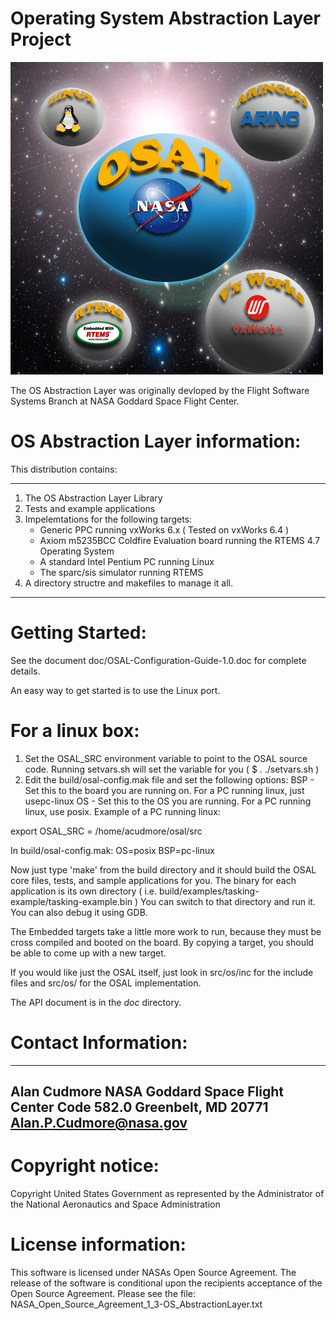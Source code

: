 Operating System Abstraction Layer Project
==========================================

![OSAL Logo by Michael Cudmore](./doc/OSAL-Logo.png)


The OS Abstraction Layer was originally devloped by the Flight Software Systems Branch at NASA Goddard Space Flight Center.

OS Abstraction Layer information:
=================================

This distribution contains:

-----------------------------------------------------------------------------------
1. The OS Abstraction Layer Library
2. Tests and example applications
3. Impelemtations for the following targets:
    - Generic PPC running vxWorks 6.x ( Tested on vxWorks 6.4 )
    - Axiom m5235BCC Coldfire Evaluation board running the RTEMS 4.7 Operating System
    - A standard Intel Pentium PC running Linux 
    - The sparc/sis simulator running RTEMS 
4. A directory structre and makefiles to manage it all.
------------------------------------------------------------------------------------

Getting Started:
================

See the document doc/OSAL-Configuration-Guide-1.0.doc for complete details.

An easy way to get started is to use the Linux port. 

For a linux box:
================

1. Set the OSAL_SRC environment variable to point to the OSAL source code. Running setvars.sh will set the variable for you ( $ . ./setvars.sh )
2. Edit the build/osal-config.mak file and set the following options:
BSP - Set this to the board you are running on. For a PC running linux, just usepc-linux 
OS - Set this to the OS you are running. For a PC running linux, use posix.
Example of a PC running linux:

export OSAL_SRC = /home/acudmore/osal/src

In build/osal-config.mak:
OS=posix
BSP=pc-linux

Now just type 'make' from the build directory and it should build the OSAL core files, tests, and sample applications for you.
The binary for each application is its own directory ( i.e. build/examples/tasking-example/tasking-example.bin )
You can switch to that directory and run it. You can also debug it using GDB.

The Embedded targets take a little more work to run, because they must be cross compiled and booted on the board. 
By copying a target, you should be able to come up with a new target.

If you would like just the OSAL itself, just look in src/os/inc for the include files and src/os/<your os here> for the OSAL implementation. 

The API document is in the *doc* directory.

Contact Information: 
====================

-------------------
Alan Cudmore
NASA Goddard Space Flight Center
Code 582.0
Greenbelt, MD 20771
Alan.P.Cudmore@nasa.gov
-------------------

Copyright notice:
=================

Copyright United States Government as represented by the Administrator of the National Aeronautics and Space Administration

License information:
==================== 

This software is licensed under NASAs Open Source Agreement. The release of the software is conditional upon the recipients acceptance of the Open Source Agreement. Please see the file: NASA_Open_Source_Agreement_1_3-OS_AbstractionLayer.txt

